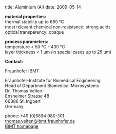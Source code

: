 title: Aluminium (Al)
date: 2009-05-14 

__material properties:__  	
thermal stability up to	660 °C  
most relevant chemical non-resistance:	strong acids  
optical transparency:	opaque
	
__process parameters:__  	 
temperature	< 50 °C - 430 °C  
layer thickness	< 1 µm (in special cases up to 25 µm)
<!--break-->

__Contact:__


Fraunhofer IBMT

Fraunhofer-Institute for Biomedical Engineering   
Head of Department Biomedical Microsystems   
Dr. Thomas Velten    
Ensheimer Strasse 48   
66386 St. Ingbert   
Germany   

phone: +49 (0)6894 980-301   
thomas.velten@ibmt.fraunhofer.de  
[IBMT homepage](http://www.ibmt.fraunhofer.de/fhg/ibmt_en/biomedical_engineering/biomedical_microsystems/microsensors_microfluidics/index.jsp)